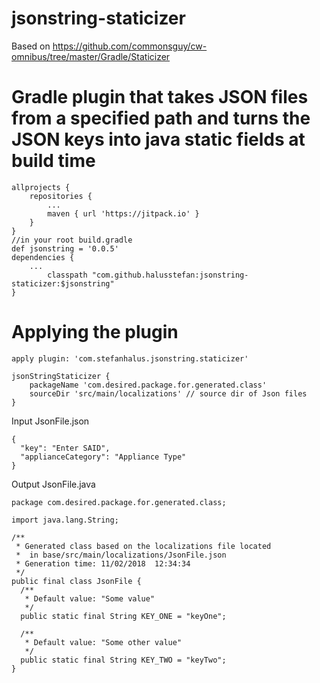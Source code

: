 # jsonstring-staticizer
Based on https://github.com/commonsguy/cw-omnibus/tree/master/Gradle/Staticizer

# Gradle plugin that takes JSON files from a specified path and turns the JSON keys into java static fields at build time
	allprojects {
		repositories {
			...
			maven { url 'https://jitpack.io' }
		}
	}
	//in your root build.gradle
	def jsonstring = '0.0.5'
	dependencies {
		...
	        classpath "com.github.halusstefan:jsonstring-staticizer:$jsonstring"
	}

# Applying the plugin
```
apply plugin: 'com.stefanhalus.jsonstring.staticizer'

jsonStringStaticizer {
    packageName 'com.desired.package.for.generated.class'
    sourceDir 'src/main/localizations' // source dir of Json files 
}
```

Input JsonFile.json
```
{
  "key": "Enter SAID",
  "applianceCategory": "Appliance Type"
}
```
Output JsonFile.java

```
package com.desired.package.for.generated.class;

import java.lang.String;

/**
 * Generated class based on the localizations file located 
 *  in base/src/main/localizations/JsonFile.json
 * Generation time: 11/02/2018  12:34:34
 */
public final class JsonFile {
  /**
   * Default value: "Some value"
   */
  public static final String KEY_ONE = "keyOne";

  /**
   * Default value: "Some other value"
   */
  public static final String KEY_TWO = "keyTwo";
}
```
